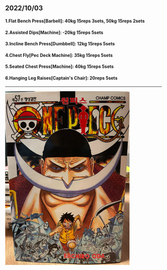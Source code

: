 ## 2022/10/03
#### 1.Flat Bench Press\[Barbell\]: 40kg 15reps 3sets, 50kg 15reps 2sets
#### 2.Assisted Dips\[Machine\]: -20kg 15reps 5sets
#### 3.Incline Bench Press\[Dumbbell\]: 12kg 15reps 5sets
#### 4.Chest Fly\[Pec Deck Machine\]: 35kg 15reps 5sets
#### 5.Seated Chest Press\[Machine\]: 40kg 15reps 5sets
#### 6.Hanging Leg Raises\[Captain's Chair\]: 20reps 5sets



---
<img src='../_resources/__057.png' width='400px' />
